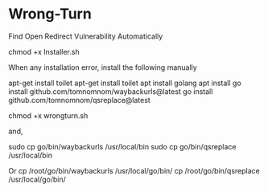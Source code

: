 # Wrong-Turn
Find Open Redirect Vulnerability Automatically

chmod +x Installer.sh

When any installation error, install the following manually

apt-get install toilet
apt-get install toilet
apt install golang
apt install
go install github.com/tomnomnom/waybackurls@latest
go install github.com/tomnomnom/qsreplace@latest

chmod +x wrongturn.sh

and, 

sudo cp go/bin/waybackurls /usr/local/bin
sudo cp go/bin/qsreplace /usr/local/bin

Or
cp /root/go/bin/waybackurls /usr/local/go/bin/
cp /root/go/bin/qsreplace /usr/local/go/bin/
